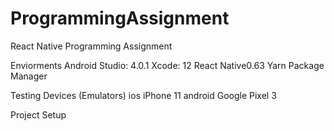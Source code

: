 # ProgrammingAssignment
React Native Programming Assignment

Enviorments
Android Studio: 4.0.1
Xcode: 12
React Native0.63
Yarn Package Manager

Testing Devices (Emulators)
ios iPhone 11
android Google Pixel 3

Project Setup

